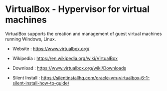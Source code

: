 # VirtualBox - Hypervisor for virtual machines

VirtualBox supports the creation and management of guest virtual machines
running Windows, Linux.

* Website : https://www.virtualbox.org/
* Wikipedia : https://en.wikipedia.org/wiki/VirtualBox

* Download : https://www.virtualbox.org/wiki/Downloads
* Silent Install : https://silentinstallhq.com/oracle-vm-virtualbox-6-1-silent-install-how-to-guide/
